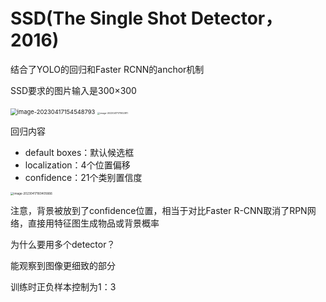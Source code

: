 # SSD(The Single Shot Detector，2016)

结合了YOLO的回归和Faster RCNN的anchor机制

SSD要求的图片输入是300×300

<img src="https://wth-markdown-image.oss-cn-beijing.aliyuncs.com/markdown_img/image-20230417154548793.png" alt="image-20230417154548793" style="zoom: 67%;" />

<img src="https://wth-markdown-image.oss-cn-beijing.aliyuncs.com/markdown_img/image-20230417171902811.png" alt="image-20230417171902811" style="zoom: 25%;" />

回归内容

- default boxes：默认候选框
- localization：4个位置偏移
- confidence：21个类别置信度

<img src="https://wth-markdown-image.oss-cn-beijing.aliyuncs.com/markdown_img/image-20230417160405666.png" alt="image-20230417160405666" style="zoom: 33%;" />

注意，背景被放到了confidence位置，相当于对比Faster R-CNN取消了RPN网络，直接用特征图生成物品或背景概率



为什么要用多个detector？

能观察到图像更细致的部分



训练时正负样本控制为1：3